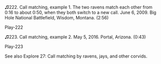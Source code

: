 ♫222. Call matching, example 1. The two ravens match each other from
0:16 to about 0:50, when they both switch to a new call. June 6, 2009.
Big Hole National Battlefield, Wisdom, Montana. (2:56)

Play-222

♫223. Call matching, example 2. May 5, 2016. Portal, Arizona. (0:43)

Play-223

See also Explore 27: Call matching by ravens, jays, and other corvids.
